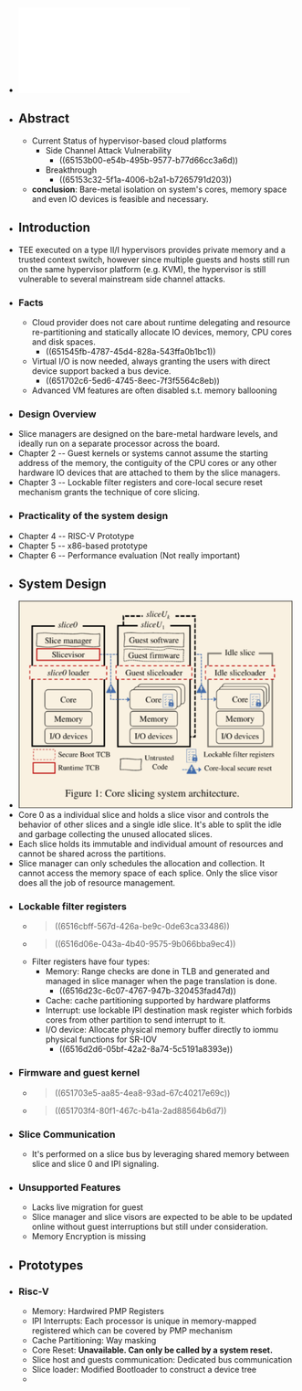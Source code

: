- ![osdi23-zhou-ziqiao.pdf](../assets/osdi23-zhou-ziqiao_1695889892224_0.pdf)
- ## Abstract
	- Current Status of hypervisor-based cloud platforms
		- Side Channel Attack Vulnerability
			- ((65153b00-e54b-495b-9577-b77d66cc3a6d))
		- Breakthrough
			- ((65153c32-5f1a-4006-b2a1-b7265791d203))
	- **conclusion**: Bare-metal isolation on system's cores, memory space and even IO devices is feasible and necessary.
- ## Introduction
- TEE executed on a type II/I hypervisors provides private memory and a trusted context switch, however since multiple guests and hosts still run on the same hypervisor platform (e.g. KVM), the hypervisor is still vulnerable to several mainstream side channel attacks.
- ### Facts
	- Cloud provider does not care about runtime delegating and resource re-partitioning and statically allocate IO devices, memory, CPU cores and disk spaces.
		- ((651545fb-4787-45d4-828a-543ffa0b1bc1))
	- Virtual I/O is now needed, always granting the users with direct device support backed a bus device.
		- ((651702c6-5ed6-4745-8eec-7f3f5564c8eb))
	- Advanced VM features are often disabled s.t. memory ballooning
- ### Design Overview
- Slice managers are designed on the bare-metal hardware levels, and ideally run on a separate processor across the board.
- Chapter 2 -- Guest kernels or systems cannot assume the starting address of the memory, the contiguity of the CPU cores or any other hardware IO devices that are attached to them by the slice managers.
- Chapter 3 -- Lockable filter registers and core-local secure reset mechanism grants the technique of core slicing.
- ### Practicality of the system design
- Chapter 4 -- RISC-V Prototype
- Chapter 5 -- x86-based prototype
- Chapter 6 -- Performance evaluation (Not really important)
- ## System Design
- ![image.png](../assets/image_1695991981685_0.png)
- Core 0 as a individual slice and holds a slice visor and controls the behavior of other slices and a single idle slice. It's able to split the idle and garbage collecting the unused allocated slices.
- Each slice holds its immutable and individual amount of resources and cannot be shared across the partitions.
- Slice manager can only schedules the allocation and collection. It cannot access the memory space of each splice. Only the slice visor does all the job of resource management.
- ### Lockable filter registers
	- > ((6516cbff-567d-426a-be9c-0de63ca33486))
	- > ((6516d06e-043a-4b40-9575-9b066bba9ec4))
	- Filter registers have four types:
		- Memory: Range checks are done in TLB and generated and managed in slice manager when the page translation is done.
			- ((6516d23c-6c07-4767-947b-320453fad47d))
		- Cache: cache partitioning supported by hardware platforms
		- Interrupt: use lockable IPI destination mask register which forbids cores from other partition to send interrupt to it.
		- I/O device: Allocate physical memory buffer directly to iommu physical functions for SR-IOV
			- ((6516d2d6-05bf-42a2-8a74-5c5191a8393e))
- ### Firmware and guest kernel
	- > ((651703e5-aa85-4ea8-93ad-67c40217e69c))
	- > ((651703f4-80f1-467c-b41a-2ad88564b6d7))
- ### Slice Communication
	- It's performed on a slice bus by leveraging shared memory between slice and slice 0 and IPI signaling.
- ### Unsupported Features
	- Lacks live migration for guest
	- Slice manager and slice visors are expected to be able to be updated online without guest interruptions but still under consideration.
	- Memory Encryption is missing
- ## Prototypes
- ### Risc-V
	- Memory: Hardwired PMP Registers
	- IPI Interrupts: Each processor is unique in memory-mapped registered which can be covered by PMP mechanism
	- Cache Partitioning: Way masking
	- Core Reset: **Unavailable. Can only be called by a system reset.**
	- Slice host and guests communication: Dedicated bus communication
	- Slice loader: Modified Bootloader to construct a device tree
	-
